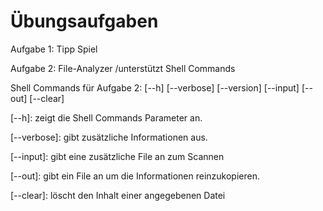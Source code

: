 # Übungsaufgaben

Aufgabe 1:
  Tipp Spiel

Aufgabe 2:
  File-Analyzer
      /unterstützt Shell Commands
      
Shell Commands für Aufgabe 2:
[--h] [--verbose] [--version] [--input] [--out] [--clear]

[--h]: zeigt die Shell Commands Parameter an.

[--verbose]: gibt zusätzliche Informationen aus.

[--input]: gibt eine zusätzliche File an zum Scannen

[--out]: gibt ein File an um die Informationen reinzukopieren.

[--clear]: löscht den Inhalt einer angegebenen Datei
